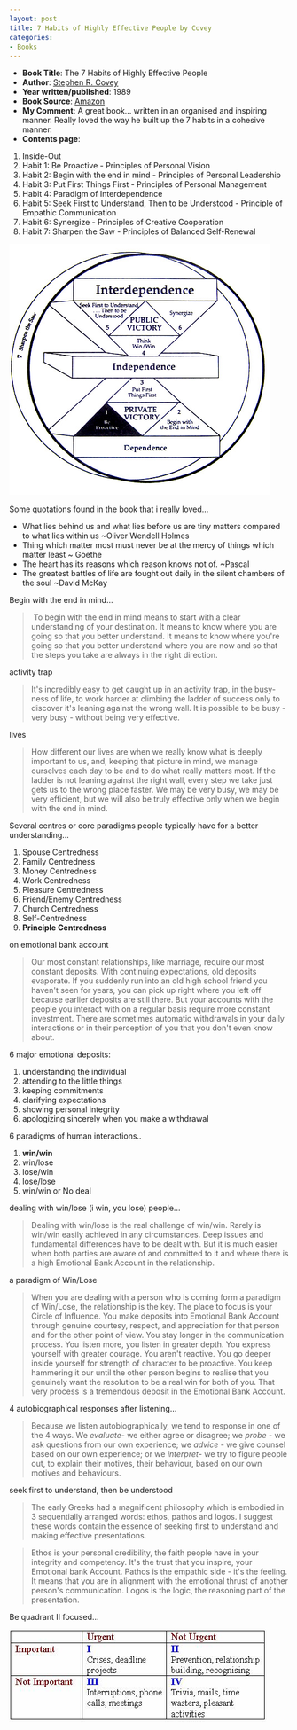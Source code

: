 ```yaml
---
layout: post
title: 7 Habits of Highly Effective People by Covey
categories:
- Books
---
```



- **Book Title**: The 7 Habits of Highly Effective People
- **Author**: [Stephen R. Covey ](http://en.wikipedia.org/wiki/Stephen_Covey)
- **Year written/published**: 1989
- **Book Source**: [Amazon ](http://www.amazon.com/Habits-Highly-Effective-People/dp/0743269519/ref=pd_bbs_sr_1/102-6494326-5408163?ie=UTF8&s=books&qid=1182330182&sr=1-1)
- **My Comment**: A great book... written in an organised and inspiring manner. Really loved the way he built up the 7 habits in a cohesive manner.
- **Contents page**:

1. Inside-Out
2. Habit 1: Be Proactive - Principles of Personal Vision
3. Habit 2: Begin with the end in mind - Principles of Personal Leadership
4. Habit 3: Put First Things First - Principles of Personal Management
5. Habit 4: Paradigm of Interdependence
6. Habit 5: Seek First to Understand, Then to be Understood - Principle of Empathic Communication
7. Habit 6: Synergize - Principles of Creative Cooperation
8. Habit 7: Sharpen the Saw - Principles of Balanced Self-Renewal

![](/img/covey847590089234.jpg)

Some quotations found in the book that i really loved...

- What lies behind us and what lies before us are tiny matters compared to what lies within us ~Oliver Wendell Holmes
- Thing which matter most must never be at the mercy of things which matter least ~ Goethe
- The heart has its reasons which reason knows not of. ~Pascal
- The greatest battles of life are fought out daily in the silent chambers of the soul ~David McKay

Begin with the end in mind...

>  To begin with the end in mind means to start with a clear understanding of your destination. It means to know where you are going so that you better understand. It means to know where you're going so that you better understand where you are now and so that the steps you take are always in the right direction.

activity trap

> It's incredibly easy to get caught up in an activity trap, in the busy-ness of life, to work harder at climbing the ladder of success only to discover it's leaning against the wrong wall. It is possible to be busy - very busy - without being very effective.

lives

> How different our lives are when we really know what is deeply important to us, and, keeping that picture in mind, we manage ourselves each day to be and to do what really matters most. If the ladder is not leaning against the right wall, every step we take just gets us to the wrong place faster. We may be very busy, we may be very efficient, but we will also be truly effective only when we begin with the end in mind.

Several centres or core paradigms people typically have for a better understanding...

1. Spouse Centredness
2. Family Centredness
3. Money Centredness
4. Work Centredness
5. Pleasure Centredness
6. Friend/Enemy Centredness
7. Church Centredness
8. Self-Centredness
9. **Principle Centredness**

on emotional bank account

> Our most constant relationships, like marriage, require our most constant deposits. With continuing expectations, old deposits evaporate. If you suddenly run into an old high school friend you haven't seen for years, you can pick up right where you left off because earlier deposits are still there. But your accounts with the people you interact with on a regular basis require more constant investment. There are sometimes automatic withdrawals in your daily interactions or in their perception of you that you don't even know about.

6 major emotional deposits:

1. understanding the individual
2. attending to the little things
3. keeping commitments
4. clarifying expectations
5. showing personal integrity
6. apologizing sincerely when you make a withdrawal

6 paradigms of human interactions..

1. **win/win**
2. win/lose
3. lose/win
4. lose/lose
5. win/win or No deal

dealing with win/lose (i win, you lose) people...

> Dealing with win/lose is the real challenge of win/win. Rarely is win/win easily achieved in any circumstances. Deep issues and fundamental differences have to be dealt with. But it is much easier when both parties are aware of and committed to it and where there is a high Emotional Bank Account in the relationship.

a paradigm of Win/Lose

> When you are dealing with a person who is coming form a paradigm of Win/Lose, the relationship is the key. The place to focus is your Circle of Influence. You make deposits into Emotional Bank Account through genuine courtesy, respect, and appreciation for that person and for the other point of view. You stay longer in the communication process. You listen more, you listen in greater depth. You express yourself with greater courage. You aren't reactive. You go deeper inside yourself for strength of character to be proactive. You keep hammering it our until the other person begins to realise that you genuinely want the resolution to be a real win for both of you. That very process is a tremendous deposit in the Emotional Bank Account.

4 autobiographical responses after listening...

> Because we listen autobiographically, we tend to response in one of the 4 ways. We _evaluate_- we either agree or disagree; we _probe_ - we ask questions from our own experience; we _advice_ - we give counsel based on our own experience; or we _interpret_- we try to figure people out, to explain their motives, their behaviour, based on our own motives and behaviours.

seek first to understand, then be understood

> The early Greeks had a magnificent philosophy which is embodied in 3 sequentially arranged words: ethos, pathos and logos. I suggest these words contain the essence of seeking first to understand and making effective presentations.

> Ethos is your personal credibility, the faith people have in your integrity and competency. It's the trust that you inspire, your Emotional bank Account. Pathos is the empathic side - it's the feeling. It means that you are in alignment with the emotional thrust of another person's communication. Logos is the logic, the reasoning part of the presentation.

Be quadrant II focused...

![](/img/covey027834902743.jpg)
